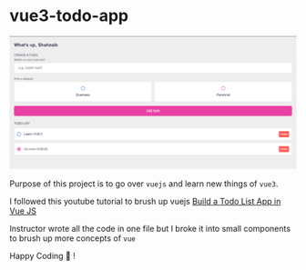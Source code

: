 # vue3-todo-app

![Screenshot of the app](./src/assets/vue3-todo-app.png "VUE3-TODO-APP")

Purpose of this project is to go over `vuejs` and learn new things of `vue3`.

I followed this youtube tutorial to brush up vuejs [Build a Todo List App in Vue JS](https://www.youtube.com/watch?v=qhjxAP1hFuI)

Instructor wrote all the code in one file but I broke it into small components to brush up more concepts of `vue`

Happy Coding 🙌 !
